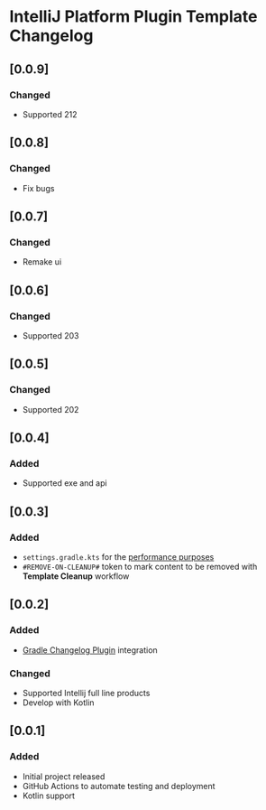<!-- Keep a Changelog guide -> https://keepachangelog.com -->

# IntelliJ Platform Plugin Template Changelog

## [0.0.9]

### Changed
- Supported 212

## [0.0.8]
### Changed
- Fix bugs

## [0.0.7]
### Changed
- Remake ui

## [0.0.6]

### Changed
- Supported 203

## [0.0.5]

### Changed
- Supported 202

## [0.0.4]
### Added
- Supported exe and api

## [0.0.3]
### Added
- `settings.gradle.kts` for the [performance purposes](https://docs.gradle.org/current/userguide/organizing_gradle_projects.html#always_define_a_settings_file)
- `#REMOVE-ON-CLEANUP#` token to mark content to be removed with **Template Cleanup** workflow

## [0.0.2]
### Added
- [Gradle Changelog Plugin](https://github.com/JetBrains/gradle-changelog-plugin) integration

### Changed
- Supported Intellij full line products
- Develop with Kotlin

## [0.0.1]
### Added
- Initial project released
- GitHub Actions to automate testing and deployment
- Kotlin support
